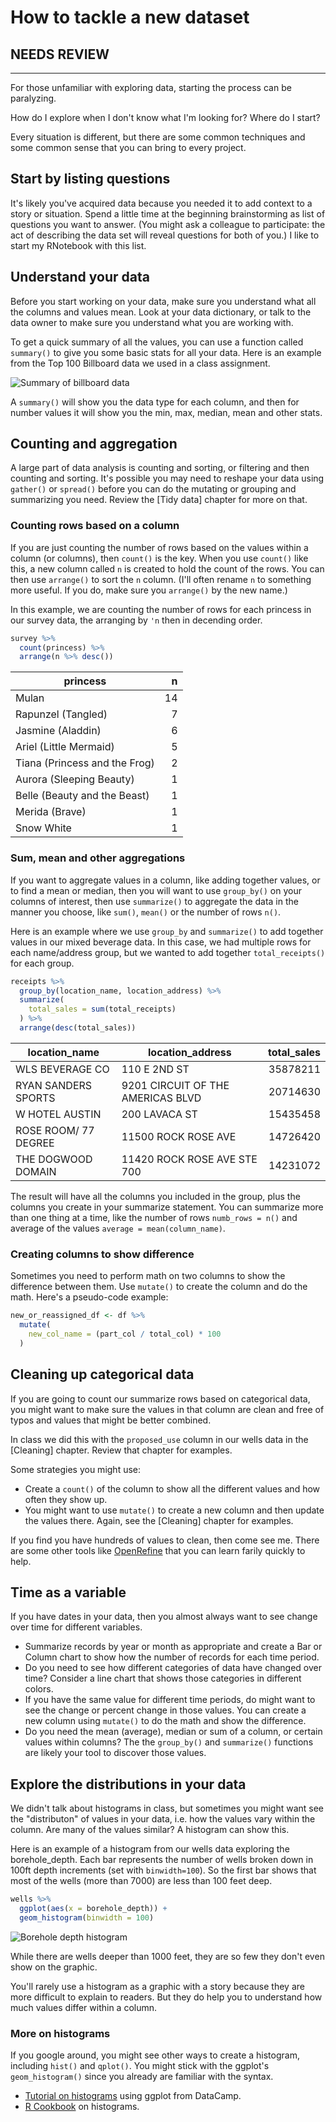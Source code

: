 # How to tackle a new dataset

## NEEDS REVIEW

---

For those unfamiliar with exploring data, starting the process can be paralyzing.

How do I explore when I don't know what I'm looking for? Where do I start?

Every situation is different, but there are some common techniques and some common sense that you can bring to every project.

## Start by listing questions

It's likely you've acquired data because you needed it to add context to a story or situation. Spend a little time at the beginning brainstorming as list of questions you want to answer. (You might ask a colleague to participate: the act of describing the data set will reveal questions for both of you.) I like to start my RNotebook with this list.

## Understand your data

Before you start working on your data, make sure you understand what all the columns and values mean. Look at your data dictionary, or talk to the data owner to make sure you understand what you are working with.

To get a quick summary of all the values, you can use a function called `summary()` to give you some basic stats for all your data. Here is an example from the Top 100 Billboard data we used in a class assignment.

![Summary of billboard data](images/explore-summary.png)

A `summary()` will show you the data type for each column, and then for number values it will show you the min, max, median, mean and other stats.

## Counting and aggregation

A large part of data analysis is counting and sorting, or filtering and then counting and sorting. It's possible you may need to reshape your data using `gather()` or `spread()` before you can do the mutating or grouping and summarizing you need. Review the [Tidy data] chapter for more on that.

### Counting rows based on a column

If you are just counting the number of rows based on the values within a column (or columns), then `count()` is the key. When you use `count()` like this, a new column called `n` is created to hold the count of the rows. You can then use `arrange()` to sort the `n` column. (I'll often rename `n` to something more useful. If you do, make sure you `arrange()` by the new name.)

In this example, we are counting the number of rows for each princess in our survey data, the arranging by `'n` then in decending order.

```r
survey %>% 
  count(princess) %>% 
  arrange(n %>% desc())
```

| princess                      |     n |
|-------------------------------|------:|
| Mulan                         |    14 |
| Rapunzel (Tangled)            |     7 |
| Jasmine (Aladdin)             |     6 |
| Ariel (Little Mermaid)        |     5 |
| Tiana (Princess and the Frog) |     2 |
| Aurora (Sleeping Beauty)      |     1 |
| Belle (Beauty and the Beast)  |     1 |
| Merida (Brave)                |     1 |
| Snow White                    |     1 |

### Sum, mean and other aggregations

If you want to aggregate values in a column, like adding together values, or to find a mean or median, then you will want to use `group_by()` on your columns of interest, then use `summarize()` to aggregate the data in the manner you choose, like `sum()`, `mean()` or the number of rows `n()`.

Here is an example where we use `group_by` and `summarize()` to add together values in our mixed beverage data. In this case, we had multiple rows for each name/address group, but we wanted to add together `total_receipts()` for each group.

```r
receipts %>% 
  group_by(location_name, location_address) %>% 
  summarize(
    total_sales = sum(total_receipts)
  ) %>% 
  arrange(desc(total_sales))
```

| location_name        | location_address                  | total_sales |
|----------------------|-----------------------------------|------------:|
| WLS BEVERAGE CO      | 110 E 2ND ST                      |    35878211 |
| RYAN SANDERS SPORTS  | 9201 CIRCUIT OF THE AMERICAS BLVD |    20714630 |
| W HOTEL AUSTIN       | 200 LAVACA ST                     |    15435458 |
| ROSE ROOM/ 77 DEGREE | 11500 ROCK ROSE AVE               |    14726420 |
| THE DOGWOOD DOMAIN   | 11420 ROCK ROSE AVE STE 700       |    14231072 |

The result will have all the columns you included in the group, plus the columns you create in your summarize statement. You can summarize more than one thing at a time, like the number of rows `numb_rows = n()` and average of the values `average = mean(column_name)`.

### Creating columns to show difference

Sometimes you need to perform math on two columns to show the difference between them. Use `mutate()` to create the column and do the math. Here's a pseudo-code example:

```r
new_or_reassigned_df <- df %>% 
  mutate(
    new_col_name = (part_col / total_col) * 100
  )
```

## Cleaning up categorical data

If you are going to count our summarize rows based on categorical data, you might want to make sure the values in that column are clean and free of typos and values that might be better combined.

In class we did this with the `proposed_use` column in our wells data in the [Cleaning] chapter. Review that chapter for examples.

Some strategies you might use:

- Create a `count()` of the column to show all the different values and how often they show up.
- You might want to use `mutate()` to create a new column and then update the values there. Again, see the [Cleaning] chapter for examples.

If you find you have hundreds of values to clean, then come see me. There are some other tools like [OpenRefine](http://openrefine.org/) that you can learn farily quickly to help.

## Time as a variable

If you have dates in your data, then you almost always want to see change over time for different variables.

- Summarize records by year or month as appropriate and create a Bar or Column chart to show how the number of records for each time period.
- Do you need to see how different categories of data have changed over time? Consider a line chart that shows those categories in different colors.
- If you have the same value for different time periods, do might want to see the change or percent change in those values. You can create a new column using `mutate()` to do the math and show the difference.
- Do you need the mean (average), median or sum of a column, or certain values within columns? The the `group_by()` and `summarize()` functions are likely your tool to discover those values. 

## Explore the distributions in your data

We didn't talk about histograms in class, but sometimes you might want see the "distributon" of values in your data, i.e. how the values vary within the column. Are many of the values similar? A histogram can show this.

Here is an example of a histogram from our wells data exploring the borehole_depth. Each bar represents the number of wells broken down in 100ft depth increments (set with `binwidth=100`). So the first bar shows that most of the wells (more than 7000) are less than 100 feet deep.

```r
wells %>% 
  ggplot(aes(x = borehole_depth)) +
  geom_histogram(binwidth = 100)
```

![Borehole depth histogram](images/explore-histogram.png)

While there are wells deeper than 1000 feet, they are so few they don't even show on the graphic.

You'll rarely use a histogram as a graphic with a story because they are more difficult to explain to readers. But they do help you to understand how much values differ within a column.

### More on histograms

If you google around, you might see other ways to create a histogram, including `hist()` and `qplot()`. You might stick with the ggplot's `geom_histogram()` since you already are familiar with the syntax.

- [Tutorial on histograms](https://www.datacamp.com/community/tutorials/make-histogram-ggplot2) using ggplot from DataCamp.
- [R Cookbook](http://www.cookbook-r.com/Graphs/Plotting_distributions_(ggplot2)/) on histograms.

